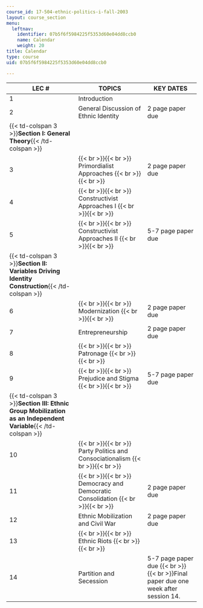 ```yaml
---
course_id: 17-504-ethnic-politics-i-fall-2003
layout: course_section
menu:
  leftnav:
    identifier: 07b5f6f5984225f5353d60e04dd8ccb0
    name: Calendar
    weight: 20
title: Calendar
type: course
uid: 07b5f6f5984225f5353d60e04dd8ccb0

---
```


| LEC # | TOPICS | KEY DATES |
| --- | --- | --- |
| 1 | Introduction | &nbsp; |
| 2 | General Discussion of Ethnic Identity | 2 page paper due |
| {{< td-colspan 3 >}}**Section I: General Theory**{{< /td-colspan >}} |||
| 3 |  {{< br >}}{{< br >}} Primordialist Approaches {{< br >}}{{< br >}}  | 2 page paper due |
| 4 |  {{< br >}}{{< br >}} Constructivist Approaches I {{< br >}}{{< br >}}  | &nbsp; |
| 5 |  {{< br >}}{{< br >}} Constructivist Approaches II {{< br >}}{{< br >}}  | 5-7 page paper due |
| {{< td-colspan 3 >}}**Section II: Variables Driving Identity Construction**{{< /td-colspan >}} |||
| 6 |  {{< br >}}{{< br >}} Modernization {{< br >}}{{< br >}}  | 2 page paper due |
| 7 | Entrepreneurship | 2 page paper due |
| 8 |  {{< br >}}{{< br >}} Patronage {{< br >}}{{< br >}}  | &nbsp; |
| 9 |  {{< br >}}{{< br >}} Prejudice and Stigma {{< br >}}{{< br >}}  | 5-7 page paper due |
| {{< td-colspan 3 >}}**Section III: Ethnic Group Mobilization as an Independent Variable**{{< /td-colspan >}} |||
| 10 |  {{< br >}}{{< br >}} Party Politics and Consociationalism {{< br >}}{{< br >}}  | &nbsp; |
| 11 |  {{< br >}}{{< br >}} Democracy and Democratic Consolidation {{< br >}}{{< br >}}  | 2 page paper due |
| 12 | Ethnic Mobilization and Civil War | 2 page paper due |
| 13 |  {{< br >}}{{< br >}} Ethnic Riots {{< br >}}{{< br >}}  | &nbsp; |
| 14 | Partition and Secession | 5-7 page paper due  {{< br >}}  {{< br >}}Final paper due one week after session 14.